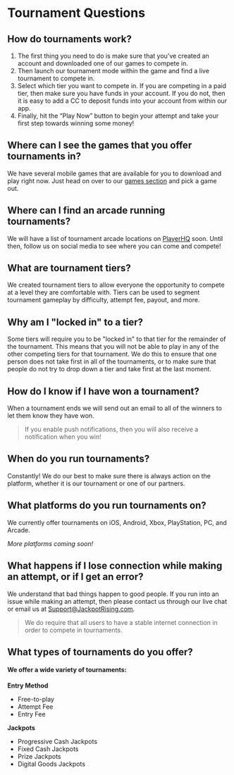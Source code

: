 # Tournament Questions

## How do tournaments work?

1. The first thing you need to do is make sure that you’ve created an account and downloaded one of our games to compete in.
2. Then launch our tournament mode within the game and find a live tournament to compete in.
3. Select which tier you want to compete in. If you are competing in a paid tier, then make sure you have funds in your account. If you do not, then it is easy to add a CC to deposit funds into your account from within our app.
4. Finally, hit the “Play Now” button to begin your attempt and take your first step towards winning some money!

## Where can I see the games that you offer tournaments in?

We have several mobile games that are available for you to download and play right now. Just head on over to our [games section](https://www.jackpotrising.com/games) and pick a game out.

## Where can I find an arcade running tournaments?

We will have a list of tournament arcade locations on [PlayerHQ](https://playerhq.jackpotrising.com) soon. Until then, follow us on social media to see where you can come and compete!

## What are tournament tiers?

We created tournament tiers to allow everyone the opportunity to compete at a level they are comfortable with. Tiers can be used to segment tournament gameplay by difficulty, attempt fee, payout, and more. 

## Why am I "locked in" to a tier?

Some tiers will require you to be "locked in" to that tier for the remainder of the tournament. This means that you will not be able to play in any of the other competing tiers for that tournament. We do this to ensure that one person does not take first in all of the tournaments, or to make sure that people do not try to drop down a tier and take first at the last moment. 

## How do I know if I have won a tournament?

When a tournament ends we will send out an email to all of the winners to let them know they have won.

> If you enable push notifications, then you will also receive a notification when you win!

## When do you run tournaments?

Constantly! We do our best to make sure there is always action on the platform, whether it is our tournament or one of our partners. 

## What platforms do you run tournaments on?

We currently offer tournaments on iOS, Android, Xbox, PlayStation, PC, and Arcade. 

*More platforms coming soon!*

## What happens if I lose connection while making an attempt, or if I get an error?

We understand that bad things happen to good people. If you run into an issue while making an attempt, then please contact us through our live chat or email us at Support@JackpotRising.com.

> We do require that all users to have a stable internet connection in order to compete in tournaments.

## What types of tournaments do you offer?

#### We offer a wide variety of tournaments:
**Entry Method**
- Free-to-play
- Attempt Fee
- Entry Fee

**Jackpots**
- Progressive Cash Jackpots
- Fixed Cash Jackpots
- Prize Jackpots
- Digital Goods Jackpots